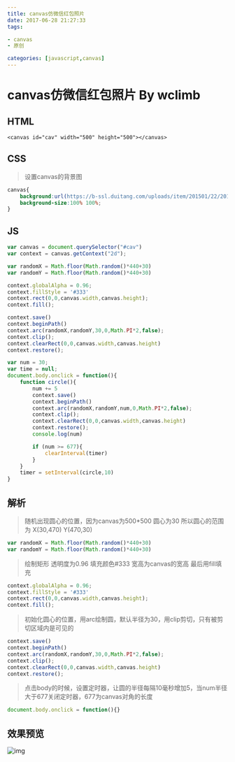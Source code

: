 ```yaml
---
title: canvas仿微信红包照片
date: 2017-06-28 21:27:33
tags:

- canvas
- 原创

categories: [javascript,canvas]
---
```


# canvas仿微信红包照片 By wclimb

## HTML

```
<canvas id="cav" width="500" height="500"></canvas>

```

## CSS

> 设置canvas的背景图

```css
canvas{
    background:url(https://b-ssl.duitang.com/uploads/item/201501/22/20150122203239_Cfr58.thumb.700_0.jpeg) no-repeat;
    background-size:100% 100%;
}

```

## JS	


```js
var canvas = document.querySelector("#cav")
var context = canvas.getContext("2d");

var randomX = Math.floor(Math.random()*440+30)
var randomY = Math.floor(Math.random()*440+30)

context.globalAlpha = 0.96;
context.fillStyle = '#333'
context.rect(0,0,canvas.width,canvas.height);
context.fill();

context.save()
context.beginPath()
context.arc(randomX,randomY,30,0,Math.PI*2,false);
context.clip();
context.clearRect(0,0,canvas.width,canvas.height)
context.restore();

var num = 30;
var time = null;
document.body.onclick = function(){
    function circle(){
        num += 5
        context.save()
        context.beginPath()
        context.arc(randomX,randomY,num,0,Math.PI*2,false);
        context.clip();
        context.clearRect(0,0,canvas.width,canvas.height)
        context.restore();
        console.log(num)

        if (num >= 677){
        	clearInterval(timer)
        }
    }
    timer = setInterval(circle,10)
}
```
<!-- more -->

## 解析

> 随机出现圆心的位置，因为canvas为500*500 圆心为30 所以圆心的范围为 X(30,470) Y(470,30)



```js
var randomX = Math.floor(Math.random()*440+30)
var randomY = Math.floor(Math.random()*440+30)
```

> 绘制矩形 透明度为0.96 填充颜色#333 宽高为canvas的宽高 最后用fill填充

```js
context.globalAlpha = 0.96;
context.fillStyle = '#333'
context.rect(0,0,canvas.width,canvas.height);
context.fill();
```

> 初始化圆心的位置，用arc绘制圆，默认半径为30，用clip剪切，只有被剪切区域内是可见的

```js
context.save()
context.beginPath()
context.arc(randomX,randomY,30,0,Math.PI*2,false);
context.clip();
context.clearRect(0,0,canvas.width,canvas.height)
context.restore();
```

> 点击body的时候，设置定时器，让圆的半径每隔10毫秒增加5，当num半径大于677关闭定时器，677为canvas对角的长度


```js
document.body.onclick = function(){}
```



## 效果预览

![img](/img/canvas6.gif)